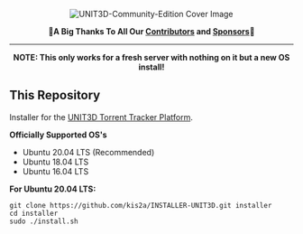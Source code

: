 <p align="center">
    <img src="https://i.imgur.com/PKv7tSA.png" alt="UNIT3D-Community-Edition Cover Image">
</p>
<p align="center">
    🎉<b>A Big Thanks To All Our <a href="https://github.com/HDInnovations/UNIT3D-Community-Edition/graphs/contributors">Contributors</a> and <a href="#sponsors">Sponsors</a></b>🎉
</p>
<hr>

<p align="center"><b>NOTE: This only works for a fresh server with nothing on it but a new OS install!</b></p>

## This Repository
Installer for the [UNIT3D Torrent Tracker Platform](https://github.com/kis2a/UNIT3D-Community-Edition).

**Officially Supported OS's**
- Ubuntu 20.04 LTS (Recommended)
- Ubuntu 18.04 LTS
- Ubuntu 16.04 LTS

**For Ubuntu 20.04 LTS:**
```
git clone https://github.com/kis2a/INSTALLER-UNIT3D.git installer
cd installer
sudo ./install.sh
```
